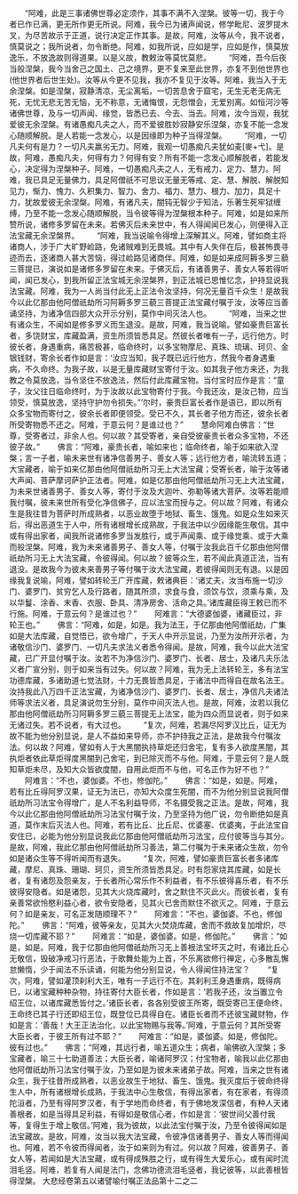 <!-- { "loadSidebar": true } -->
　　“阿难，此是三事诸佛世尊必定须作，其事不满不入涅槃。彼等一切，我于今者已作已满，更无所作更无所说。阿难，我今已为诸声闻说，修学毗尼、波罗提木叉，为尽苦故示于正道，说行决定正作其事。是故，阿难，汝等从今，我不说者，慎莫说之；我所说者，勿令断绝。阿难，如我所说，应如是学，应如是作，慎莫放逸乐，不放逸故则得道果。以是义故，教敕汝等莫忧莫悲。
　　“阿难，吾今后夜当般涅槃，我今当舍己之国土、己之境界，更不复来至此世界，亦复不到他世界也(他世界者后世生处)。汝等从今更不见我，我亦不复见于汝等。阿难，我当入于无余涅槃。如是涅槃，寂静清凉，无尘离垢，一切苦息舍于窟宅，无生无老无病无死，无忧无悲无苦无恼，无不称意，无诸悔恨，无怨憎会，无爱别离。如恒河沙等诸佛世尊，及与一切声闻、缘觉，皆悉已去、今去、当去。阿难，汝今当观，我犹爱彼无余涅槃。有诸愚痴凡夫之人，而不爱彼胜妙寂静安乐涅槃，亦复不能一念发心随顺解脱。是人若能一念发心，以是因缘即为种子当得涅槃。
　　“阿难，一切凡夫何有是力？一切凡夫羸劣无力。阿难，我观一切愚痴凡夫犹如麦[麥+弋]。是故，阿难，愚痴凡夫，何得有力？何得有安？所有不能一念发心顺解脱者，若能发心，决定得为涅槃种子。阿难，一切愚痴凡夫之人，无有戒力、定力、慧力。阿难，我已具足无量佛力，具足阿僧祇不可思议无量无等戒、定、慧、解脱、解脱知见力，惭力、愧力、久积集力、智力、舍力、福力、慧力、根力、加力，具足十力，犹故爱彼无余涅槃。阿难，有诸凡夫，闇钝无智少于知法，乐著生死牢狱缠缚，乃至不能一念发心随顺解脱，当令彼等得为涅槃根本种子。阿难，如是如来所赞所说，诸修多罗留在未来。若佛灭后未来世中，有人得闻闻已发心，则便得入正法宝藏无余涅槃界。
　　“阿难，我当说喻令得增上深解其义。阿难，譬如商主将诸商人，涉于广大旷野崄路，免诸贼难到无畏城。其中有人失伴在后，极甚怖畏寻迹而去，逐诸商人甚大苦恼，得过崄路见诸商伴。阿难，如是如来成阿耨多罗三藐三菩提已，演说如是诸修多罗留在未来。于佛灭后，有诸善男子、善女人等若得听闻，闻已发心，到我所留正法宝城无余涅槃界，到正法城已思惟忆念，护持显说我法宝藏。阿难，我为一人尚当付此无上正法令汝坚持，何况无量百千众生！是故我今以此亿那由他阿僧祇劫所习阿耨多罗三藐三菩提正法宝藏付嘱于汝，汝等应当善诵坚持，为诸净信四部大众开示分别，莫作中间灭法人也。
　　“阿难，当来之世有诸众生，不闻如是修多罗义而生退没。是故，阿难，我当说喻。譬如豪贵巨富长者，多饶财宝，库藏盈满，资生所须皆悉具足。然彼长者唯有一子，远行他方。时彼长者，身遇重病，痛苦极甚，临命终时，以多宝物摩尼、真珠、琉璃、珂贝、金银钱财，寄余长者作如是言：‘汝应当知，我子既已远行他方，然我今者身遇重病，不久命终。为我子故，以是无量库藏财宝寄付于汝。如其我子他方来还，为我教之令莫放逸，当令坚住不放逸法，然后付此库藏宝物。当付宝时应作是言：“童子，汝父往日临命终时，为于汝故以此宝物寄付于我。今我还汝，是汝己物，应当领受，慎莫放逸，坚持守护勿令损失。”’尔时，豪贵巨富长者作是语已，即以所有众多宝物而寄付之，彼余长者即便领受。受已不久，其长者子他方而还，彼余长者所受寄物悉不还之。阿难，于意云何？是谁过也？”
　　慧命阿难白佛言：“世尊，受寄者过，非余人也。何以故？其受寄者，亲自受彼豪贵长者众多宝物，不还彼子故。”
　　佛言：“阿难，豪贵长者，喻如来也；临命终者，喻于如来欲入涅槃；言一子者，喻未来世有诸净信善男子、善女人等；远行他方者，喻流转五道；大宝藏者，喻于如来亿那由他阿僧祇劫所习无上大法宝藏；受寄长者，喻于汝等诸大声闻、菩萨摩诃萨护正法者。阿难，如是亿那由他阿僧祇劫所习无上大法宝藏，为未来世诸善男子、善女人等，寄付于汝及大迦叶、弥勒等诸大菩萨。汝等若能顺我付嘱，彼未来世所有受化净信佛子，应以法宝而授与之。何以故？阿难，有诸众生是我往昔为菩萨时所成熟者，以恶业故堕于地狱、畜生、饿鬼。如是众生如来灭后，得出恶道生于人中，所有诸根增长成熟故，于我法中以少因缘能生敬信。其中或有得出家者，闻我所说诸修多罗当发胜行，或于声闻乘、或于缘觉乘、或于大乘而般涅槃。阿难，我为未来诸善男子、善女人等，付嘱于汝我此百千亿那由他阿僧祇劫所习无上大法宝藏，令彼得闻。何以故？彼等众生，若不闻此真道正法，当有退没。是故我今为彼未来善男子等付嘱于汝大法宝藏，若彼得闻则无有退。以是因缘我复说喻，阿难，譬如转轮王广开库藏，敕诸典臣：‘诸丈夫，汝当布施一切沙门、婆罗门、贫穷乞人及行路者，随其所须，求食与食，须饮与饮，须乘与乘，及以华鬘、涂香、末香、衣服、卧具、清净房舍、活命之具。’诸库藏臣得王敕已而不行施。阿难，于意云何？是谁过也？”
　　阿难言：“大德婆伽婆，诸藏臣过，非轮王也。”
　　佛言：“阿难，如是，如是。我为法王，于亿那由他阿僧祇劫，广集如是大法库藏，自觉悟已，欲令增广，于天人中开示显说，乃至为汝所开示者，为诸敬信沙门、婆罗门、一切凡夫求法义者悉令得闻。是故，阿难，我今以此大法宝藏，已广开显付嘱于汝。汝若不为净信沙门、婆罗门、长者、居士，及诸凡夫乐法义者广宣分别，则于如来当有过失。何以故？阿难，我为无上法转轮王，多有法宝功德库藏，多诸助道七觉法财，十力无畏皆悉具足，于诸法中而得自在故名法王。汝持我此八万四千正法宝藏，为诸净信沙门、婆罗门、长者、居士，净信凡夫诸法师等求法义者，具足演说勿生分别，莫作中间灭法人也。是故，阿难，汝若以我亿那由他阿僧祇劫所习阿耨多罗三藐三菩提无上法宝，能为四众而显说者，则于如来无诸过失。若不说者，有大过也。
　　“复次，阿难，若漏尽阿罗汉比丘，证无为故不能为他分别显说，是人不益如来导师，亦不护持我之正法，是故我今付嘱汝法。何以故？阿难，譬如有人于大黑闇执持草炬还归舍宅，复有多人欲度黑闇，其执炬者依此草炬得度黑闇到己舍宅，到已除灭而不与他。阿难，于意云何？是人既知草炬未尽，及知大众皆欲度闇，自用此炬而不与他，可名正作为好不也？”
　　阿难言：“不也，婆伽婆。不也，修伽陀。”
　　佛言：“如是，如是。阿难，若有比丘得阿罗汉果，证无为法已，亦知大众度生死闇，而不为他分别显说我阿僧祇劫所习法宝令得增广，是人不名利益导师，不名摄受我之正法。是故，阿难，我今以此亿那由他阿僧祇劫所习法宝付嘱于汝，乃至坚持为他广说，勿令断绝如是真道，莫作末后灭法人也。阿难，若有比丘、比丘尼、优婆塞、优婆夷，于此法宝自安住已，必能为他分别显说我此亿那由他阿僧祇劫所习法宝，应付彼等当与其分。是故，阿难，我此亿那由他阿僧祇劫所习善法，第二付嘱为于未来诸众生故，勿令如是诸众生等不得听闻而有退失。
　　“复次，阿难，譬如豪贵巨富长者多诸库藏，摩尼、真珠、珊瑚、珂贝，资生所须皆悉具足。时有怨家烧其库藏，如是长者，复有诸怨及怨亲友，于长者所心常乐作不利益者，有不乐彼得喜乐者，有不乐彼得安隐者。如是诸怨，见其大火烧库藏时，舍之默住不灭此火。而彼长者，复有亲善常欲怜愍利益心者，欲令安隐者，见其火已舍而默住不欲灭之。阿难，于意云何？如是亲友，可名正发随顺理不？”
　　阿难言：“不也，婆伽婆。不也，修伽陀。”
　　佛言：“阿难，彼等亲友，见其大火焚烧库藏，舍而不救故复加增炽，尽烧一切库藏不耶？”
　　阿难言：“如是，婆伽婆。如是，修伽陀。”
　　佛言：“如是，如是。阿难，我于亿那由他阿僧祇劫所习无上善根法宝坏灭之时，有诸比丘心无敬信，毁破净戒习行恶法，于歌舞处能为上首，不乐离欲修行禅定，心多散乱懈怠懒惰，少于闻法不乐读诵，何能为他分别显说，令人得闻住持法宝？
　　“复次，阿难，譬如灌顶刹利大王，唯有一子远行不在。其刹利王身遇重病，既得病已，以诸宝藏种种杂物，持往寄付大臣长者，作如是言：‘若我子还，汝当置立令绍王位，以诸库藏悉皆付之。’诸臣长者，各各别受彼王所寄，既受寄已王便命终，王命终已其子行还即绍王位，既登位已具得自在。诸臣长者而不还彼宝藏财物，作如是言：‘善哉！大王正法治化，以此宝物赐与我等。’阿难，于意云何？其所受寄大臣长者，于彼王所有过不耶？”
　　阿难言：“如是，婆伽婆。如是，修伽陀。彼有过也。”
　　佛言：“阿难，其远行者，喻五道众生；病者，喻佛欲入涅槃；多宝藏者，喻三十七助道善法；大臣长者，喻诸阿罗汉；付宝物者，喻我以此亿那由他阿僧祇劫所习法宝付嘱于汝，乃至如是为彼未来诸弟子故。阿难，当来之世有诸众生，我于往昔所成熟者，以恶业故生于地狱、畜生、饿鬼。我灭度后于彼命终得生人中，所有诸根增长成熟，于我法中心生敬信，有得出家者，有在家者，有得须陀洹者，乃至有得阿罗汉者，有于学地而命终者，有于佛地发深信者，有种人天诸善根者，如是当得具足利益，有得如是敬信心者，作如是言：‘彼世间父善付我等，复得生于增上敬信。’阿难，我为彼故，以此法宝付嘱于汝，乃至令彼得闻如是法宝藏故。是故，阿难，汝当以我大法宝藏，令彼净信诸善男子、善女人等而得闻也。阿难，若不令彼而得闻者，汝于如来则为有过。何以故？阿难，彼善男子、善女人等，若闻如是大法宝藏，或有得成殊胜之行，或有得生大爱乐心，或有闻时流泪毛竖。阿难，若复有人闻是法门，念佛功德流泪毛竖者，我记彼等，以此善根皆得涅槃。
大悲经卷第五以诸譬喻付嘱正法品第十二之二
